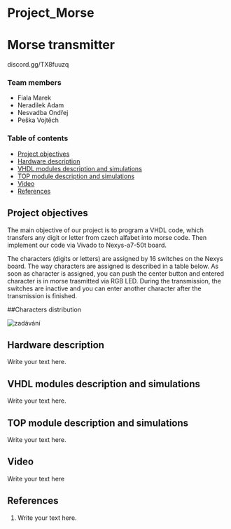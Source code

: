 # Project_Morse
# Morse transmitter
discord.gg/TX8fuuzq
### Team members

* Fiala Marek
* Neradilek Adam
* Nesvadba Ondřej
* Peška Vojtěch

### Table of contents

* [Project objectives](#objectives)
* [Hardware description](#hardware)
* [VHDL modules description and simulations](#modules)
* [TOP module description and simulations](#top)
* [Video](#video)
* [References](#references)

<a name="objectives"></a>

## Project objectives
The main objective of our project is to program a VHDL code, which transfers any digit or letter from czech alfabet into morse code. Then implement our code via Vivado to Nexys-a7-50t board. 

The characters (digits or letters) are assigned by 16 switches on the Nexys board. The way characters are assigned is described in a table below. As soon as character is assigned, you can push the center button and entered character is in morse trasmitted via RGB LED. During the transmission, the switches are inactive and you can enter another character after the transmission is finished.

##Characters distribution

![zadávání](https://user-images.githubusercontent.com/99417291/164945894-8c8aa583-0520-4178-bed8-b94da9691115.jpg)

<a name="hardware"></a>

## Hardware description

Write your text here.

<a name="modules"></a>

## VHDL modules description and simulations

Write your text here.

<a name="top"></a>

## TOP module description and simulations

Write your text here.

<a name="video"></a>

## Video

Write your text here

<a name="references"></a>

## References

1. Write your text here.
